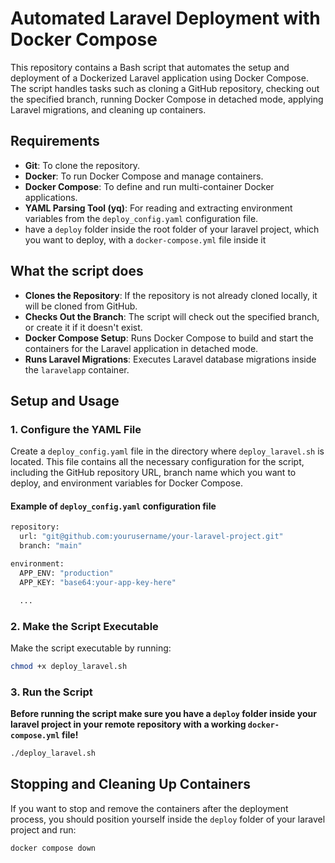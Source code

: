 # **Automated Laravel Deployment with Docker Compose**

This repository contains a Bash script that automates the setup and deployment of a Dockerized Laravel application using Docker Compose. The script handles tasks such as cloning a GitHub repository, checking out the specified branch, running Docker Compose in detached mode, applying Laravel migrations, and cleaning up containers.

## **Requirements**

- **Git**: To clone the repository.
- **Docker**: To run Docker Compose and manage containers.
- **Docker Compose**: To define and run multi-container Docker applications.
- **YAML Parsing Tool (yq)**: For reading and extracting environment variables from the 
`deploy_config.yaml` configuration file.
- have a `deploy` folder inside the root folder of your laravel project, which you want to deploy, with a `docker-compose.yml` file inside it

## **What the script does**
- **Clones the Repository**: If the repository is not already cloned locally, it will be cloned from GitHub.
- **Checks Out the Branch**: The script will check out the specified branch, or create it if it doesn't exist.
- **Docker Compose Setup**: Runs Docker Compose to build and start the containers for the Laravel application in detached mode.
- **Runs Laravel Migrations**: Executes Laravel database migrations inside the `laravelapp` container.

## **Setup and Usage**

### **1. Configure the YAML File**
Create a `deploy_config.yaml` file in the directory where `deploy_laravel.sh` is located. This file contains all the necessary configuration for the script, including the GitHub repository URL, branch name which you want to deploy, and environment variables for Docker Compose.

#### Example of `deploy_config.yaml` configuration file

```bash
repository:
  url: "git@github.com:yourusername/your-laravel-project.git"
  branch: "main"

environment:
  APP_ENV: "production"
  APP_KEY: "base64:your-app-key-here"

  ...
```

### **2. Make the Script Executable**
Make the script executable by running:

```bash
chmod +x deploy_laravel.sh
```

### **3. Run the Script**

**Before running the script make sure you have a `deploy` folder inside your laravel project in your remote repository with a working `docker-compose.yml` file!**

```bash
./deploy_laravel.sh
```

## **Stopping and Cleaning Up Containers**

If you want to stop and remove the containers after the deployment process, you should position yourself inside the `deploy` folder of your laravel project and run:

```bash
docker compose down
```
